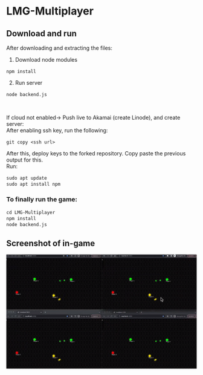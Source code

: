 # LMG-Multiplayer

## Download and run
After downloading and extracting the files:
1. Download node modules
``` 
npm install
```
2. Run server
```
node backend.js
```
<br/>

If cloud not enabled-> Push live to Akamai (create Linode), and create server: <br/>
After enabling ssh key, run the following:
```
git copy <ssh url>
```

After this, deploy keys to the forked repository. Copy paste the previous output for this. <br/>
Run:
```
sudo apt update
sudo apt install npm
```
### To finally run the game:
```
cd LMG-Multiplayer
npm install
node backend.js
```

## Screenshot of in-game
![LMG-Multiplayer](./public/img/image.png)